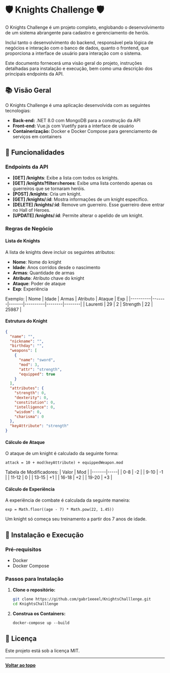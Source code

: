 # 🛡️ Knights Challenge 🛡️

O Knights Challenge é um projeto completo, englobando o desenvolvimento de um sistema abrangente para cadastro e gerenciamento de heróis.

Inclui tanto o desenvolvimento do backend, responsável pela lógica de negócios e interação com o banco de dados, quanto o frontend, que proporciona a interface de usuário para interação com o sistema.

Este documento fornecerá uma visão geral do projeto, instruções detalhadas para instalação e execução, bem como uma descrição dos principais endpoints da API.

## 📚 Visão Geral

O Knights Challenge é uma aplicação desenvolvida com as seguintes tecnologias:

- **Back-end:** .NET 8.0 com MongoDB para a construção da API
- **Front-end:** Vue.js com Vuetify para a interface de usuário
- **Containerização:** Docker e Docker Compose para gerenciamento de serviços em containers

## 🎯 Funcionalidades

### Endpoints da API

- **[GET] /knights**: Exibe a lista com todos os knights.
- **[GET] /knights?filter=heroes**: Exibe uma lista contendo apenas os guerreiros que se tornaram heróis.
- **[POST] /knights**: Cria um knight.
- **[GET] /knights/:id**: Mostra informações de um knight específico.
- **[DELETE] /knights/:id**: Remove um guerreiro. Esse guerreiro deve entrar no Hall of Heroes.
- **[UPDATE] /knights/:id**: Permite alterar o apelido de um knight.

### Regras de Negócio

#### Lista de Knights

A lista de knights deve incluir os seguintes atributos:
- **Nome**: Nome do knight
- **Idade**: Anos corridos desde o nascimento
- **Armas**: Quantidade de armas
- **Atributo**: Atributo chave do knight
- **Ataque**: Poder de ataque
- **Exp**: Experiência

Exemplo:
| Nome     | Idade | Armas | Atributo | Ataque | Exp    |
|----------|-------|-------|----------|--------|--------|
| Laurenti | 29    | 2     | Strength | 22     | 25987  |

#### Estrutura do Knight

```json
{
  "name": "",
  "nickname": "",
  "birthday": "",
  "weapons": [
    {
      "name": "sword",
      "mod": 3,
      "attr": "strength",
      "equipped": true
    }
  ],
  "attributes": {
    "strength": 0,
    "dexterity": 0,
    "constitution": 0,
    "intelligence": 0,
    "wisdom": 0,
    "charisma": 0
  },
  "keyAttribute": "strength"
}
```

#### Cálculo de Ataque

O ataque de um knight é calculado da seguinte forma:
```
attack = 10 + mod(keyAttribute) + equippedWeapon.mod
```

Tabela de Modificadores:
| Valor | Mod |
|-------|-----|
| 0-8   | -2  |
| 9-10  | -1  |
| 11-12 | 0   |
| 13-15 | +1  |
| 16-18 | +2  |
| 19-20 | +3  |

#### Cálculo de Experiência

A experiência de combate é calculada da seguinte maneira:
```
exp = Math.floor((age - 7) * Math.pow(22, 1.45))
```
Um knight só começa seu treinamento a partir dos 7 anos de idade.

## 🚀 Instalação e Execução

### Pré-requisitos

- Docker
- Docker Compose

### Passos para Instalação

1. **Clone o repositório:**
   ```bash
   git clone https://github.com/gabr1eeeel/KnightsChalllenge.git
   cd KnightsChalllenge
   ```

2. **Construa os Containers:**
   ```
   docker-compose up --build
   ```

## 📄 Licença

Este projeto está sob a licença MIT.

---

**[Voltar ao topo](#knights-challenge)**